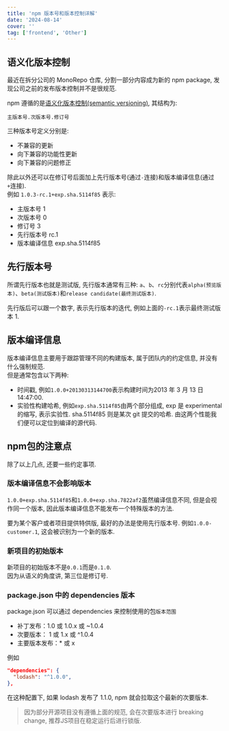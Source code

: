 ```yaml
---
title: 'npm 版本号和版本控制详解'
date: '2024-08-14'
cover: ''
tag: ['frontend', 'Other']
---
```


## 语义化版本控制
最近在拆分公司的 MonoRepo 仓库, 分割一部分内容成为新的 npm package, 发现公司之前的发布版本控制并不是很规范.  

npm 遵循的是[语义化版本控制(semantic versioning)](https://semver.org/), 其结构为:

`主版本号.次版本号.修订号`

三种版本号定义分别是:
* 不兼容的更新
* 向下兼容的功能性更新
* 向下兼容的问题修正

除此以外还可以在修订号后面加上先行版本号(通过`-`连接)和版本编译信息(通过`+`连接).  
例如 `1.0.3-rc.1+exp.sha.5114f85`
表示:
* 主版本号 1
* 次版本号 0
* 修订号 3
* 先行版本号 rc.1
* 版本编译信息 exp.sha.5114f85

## 先行版本号  
所谓先行版本也就是测试版, 先行版本通常有三种: `a`、`b`、`rc`分别代表`alpha(预览版本)`、`beta(测试版本)`和`release candidate(最终测试版本)`.  

先行版后可以跟一个数字, 表示先行版本的迭代, 例如上面的`-rc.1`表示最终测试版本 1.

## 版本编译信息
版本编译信息主要用于跟踪管理不同的构建版本, 属于团队内的约定信息, 并没有什么强制规范.  
但是通常包含以下两种:
* 时间戳, 例如`1.0.0+20130313144700`表示构建时间为2013 年 3 月 13 日 14:47:00.
* 实验性构建哈希, 例如`exp.sha.5114f85`由两个部分组成, exp 是 experimental 的缩写, 表示实验性. sha.5114f85 则是某次 git 提交的哈希. 由这两个性能我们便可以定位到编译的源代码.  

## npm包的注意点
除了以上几点, 还要一些约定事项.  

### 版本编译信息不会影响版本
`1.0.0+exp.sha.5114f85`和`1.0.0+exp.sha.7822af2`虽然编译信息不同, 但是会视作同一个版本, 因此版本编译信息不能发布一个特殊版本的方法.  

要为某个客户或者项目提供特供版, 最好的办法是使用先行版本号. 例如`1.0.0-customer.1`, 这会被识别为一个新的版本.  

### 新项目的初始版本
新项目的初始版本不是`0.0.1`而是`0.1.0`.  
因为从语义的角度讲, 第三位是修订号.  

### package.json 中的 dependencies 版本
package.json 可以通过 dependencies 来控制使用的包`版本范围`  

* 补丁发布：1.0 或 1.0.x 或 ~1.0.4
* 次要版本： 1 或 1.x 或 ^1.0.4
* 主要版本发布：* 或 x

例如  
```json
"dependencies": {
  "lodash": "^1.0.0",
},
```

在这种配置下, 如果 lodash 发布了 1.1.0, npm 就会拉取这个最新的次要版本.

> 因为部分开源项目没有遵循上面的规范, 会在次要版本进行 breaking change, 推荐JS项目在稳定运行后进行锁版.